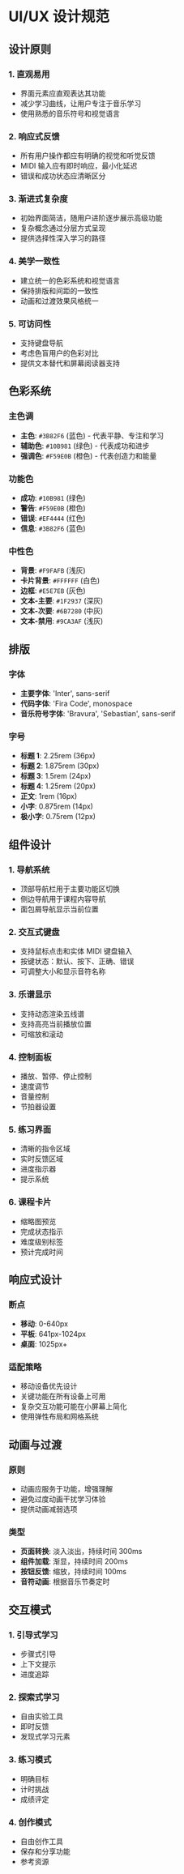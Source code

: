 # UI/UX 设计规范

## 设计原则

### 1. 直观易用
- 界面元素应直观表达其功能
- 减少学习曲线，让用户专注于音乐学习
- 使用熟悉的音乐符号和视觉语言

### 2. 响应式反馈
- 所有用户操作都应有明确的视觉和听觉反馈
- MIDI 输入应有即时响应，最小化延迟
- 错误和成功状态应清晰区分

### 3. 渐进式复杂度
- 初始界面简洁，随用户进阶逐步展示高级功能
- 复杂概念通过分层方式呈现
- 提供选择性深入学习的路径

### 4. 美学一致性
- 建立统一的色彩系统和视觉语言
- 保持排版和间距的一致性
- 动画和过渡效果风格统一

### 5. 可访问性
- 支持键盘导航
- 考虑色盲用户的色彩对比
- 提供文本替代和屏幕阅读器支持

## 色彩系统

### 主色调
- **主色**: `#3B82F6` (蓝色) - 代表平静、专注和学习
- **辅助色**: `#10B981` (绿色) - 代表成功和进步
- **强调色**: `#F59E0B` (橙色) - 代表创造力和能量

### 功能色
- **成功**: `#10B981` (绿色)
- **警告**: `#F59E0B` (橙色)
- **错误**: `#EF4444` (红色)
- **信息**: `#3B82F6` (蓝色)

### 中性色
- **背景**: `#F9FAFB` (浅灰)
- **卡片背景**: `#FFFFFF` (白色)
- **边框**: `#E5E7EB` (灰色)
- **文本-主要**: `#1F2937` (深灰)
- **文本-次要**: `#6B7280` (中灰)
- **文本-禁用**: `#9CA3AF` (浅灰)

## 排版

### 字体
- **主要字体**: 'Inter', sans-serif
- **代码字体**: 'Fira Code', monospace
- **音乐符号字体**: 'Bravura', 'Sebastian', sans-serif

### 字号
- **标题 1**: 2.25rem (36px)
- **标题 2**: 1.875rem (30px)
- **标题 3**: 1.5rem (24px)
- **标题 4**: 1.25rem (20px)
- **正文**: 1rem (16px)
- **小字**: 0.875rem (14px)
- **极小字**: 0.75rem (12px)

## 组件设计

### 1. 导航系统
- 顶部导航栏用于主要功能区切换
- 侧边导航用于课程内容导航
- 面包屑导航显示当前位置

### 2. 交互式键盘
- 支持鼠标点击和实体 MIDI 键盘输入
- 按键状态：默认、按下、正确、错误
- 可调整大小和显示音符名称

### 3. 乐谱显示
- 支持动态渲染五线谱
- 支持高亮当前播放位置
- 可缩放和滚动

### 4. 控制面板
- 播放、暂停、停止控制
- 速度调节
- 音量控制
- 节拍器设置

### 5. 练习界面
- 清晰的指令区域
- 实时反馈区域
- 进度指示器
- 提示系统

### 6. 课程卡片
- 缩略图预览
- 完成状态指示
- 难度级别标签
- 预计完成时间

## 响应式设计

### 断点
- **移动**: 0-640px
- **平板**: 641px-1024px
- **桌面**: 1025px+

### 适配策略
- 移动设备优先设计
- 关键功能在所有设备上可用
- 复杂交互功能可能在小屏幕上简化
- 使用弹性布局和网格系统

## 动画与过渡

### 原则
- 动画应服务于功能，增强理解
- 避免过度动画干扰学习体验
- 提供动画减弱选项

### 类型
- **页面转换**: 淡入淡出，持续时间 300ms
- **组件加载**: 渐显，持续时间 200ms
- **按钮反馈**: 缩放，持续时间 100ms
- **音符动画**: 根据音乐节奏定时

## 交互模式

### 1. 引导式学习
- 步骤式引导
- 上下文提示
- 进度追踪

### 2. 探索式学习
- 自由实验工具
- 即时反馈
- 发现式学习元素

### 3. 练习模式
- 明确目标
- 计时挑战
- 成绩评定

### 4. 创作模式
- 自由创作工具
- 保存和分享功能
- 参考资源 